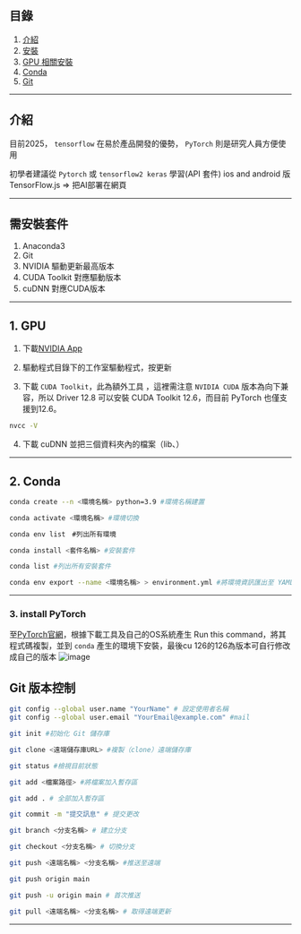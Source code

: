 


## 目錄
1. [介紹](#介紹)
2. [安裝](#需安裝套件)
3. [GPU 相關安裝](#GPU)
4. [Conda](#conda)
5. [Git](#git)
----
## 介紹
目前2025， `tensorflow` 在易於產品開發的優勢， `PyTorch` 則是研究人員方便使用

初學者建議從 `Pytorch` 或 `tensorflow2 keras` 學習(API 套件)
ios and android 版 
TensorFlow.js => 把AI部署在網頁

----

## 需安裝套件
1. Anaconda3
2. Git
3. NVIDIA 驅動更新最高版本
4. CUDA Toolkit 對應驅動版本
5. cuDNN 對應CUDA版本
----
## 1. GPU
1. 下載[NVIDIA App](https://www.nvidia.com/zh-tw/software/nvidia-app/)

2. 驅動程式目錄下的工作室驅動程式，按更新
3. 下載 `CUDA Toolkit`，此為額外工具 ，這裡需注意 `NVIDIA CUDA` 版本為向下兼容，所以 Driver 12.8 可以安裝 CUDA Toolkit 12.6，而目前 PyTorch 也僅支援到12.6。
  ```bash
  nvcc -V
  ```
4. 下載 cuDNN 並把三個資料夾內的檔案（lib、）

----
## 2. Conda
```bash
conda create --n <環境名稱> python=3.9 #環境名稱建置
```
```bash
conda activate <環境名稱> #環境切換
```
```bash 
conda env list　#列出所有環境
```
```bash
conda install <套件名稱> #安裝套件
``` 
```bash
conda list #列出所有安裝套件
```
```bash
conda env export --name <環境名稱> > environment.yml #將環境資訊匯出至 YAML 檔
```
----

### 3. install PyTorch
至[PyTorch官網](https://pytorch.org/)，根據下載工具及自己的OS系統產生 Run this command，將其程式碼複製，並到 `conda` 產生的環境下安裝，最後cu 126的126為版本可自行修改成自己的版本
![image](https://github.com/user-attachments/assets/0d637fee-a2be-4613-9e85-7fd73fd5ee23)


## Git 版本控制
```bash
git config --global user.name "YourName" # 設定使用者名稱
git config --global user.email "YourEmail@example.com" #mail
```
```bash
git init #初始化 Git 儲存庫
```
```bash
git clone <遠端儲存庫URL> #複製（clone）遠端儲存庫
```
```bash
git status #檢視目前狀態
```
```bash
git add <檔案路徑> #將檔案加入暫存區
```
```bash
git add . # 全部加入暫存區
```
```bash
git commit -m "提交訊息" # 提交更改
```
```bash
git branch <分支名稱> # 建立分支
```
```bash
git checkout <分支名稱> # 切換分支
```
```bash
git push <遠端名稱> <分支名稱> #推送至遠端
```
```bash
git push origin main
```
```bash
git push -u origin main # 首次推送
```
```bash
git pull <遠端名稱> <分支名稱> # 取得遠端更新
```
----

